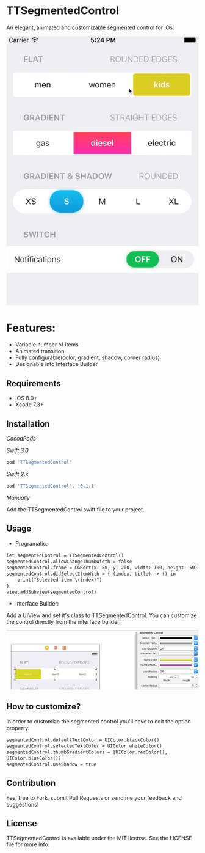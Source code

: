 # TTSegmentedControl
An elegant, animated and customizable segmented control for iOs.

![](Resources/TTSegmentedControl.gif)


# Features:
- Variable number of items 
- Animated transition
- Fully configurable(color, gradient, shadow, corner radius)
- Designable into Interface Builder

## Requirements

- iOS 8.0+
- Xcode 7.3+

## Installation

_CocoaPods_

_Swift 3.0_

```ruby
pod 'TTSegmentedControl'
```

_Swift 2.x_
```ruby
pod 'TTSegmentedControl', '0.1.1'
```

_Manually_

Add the TTSegmentedControl.swift file to your project.

## Usage

- Programatic:


```
let segmentedControl = TTSegmentedControl()
segmentedControl.allowChangeThumbWidth = false
segmentedControl.frame = CGRect(x: 50, y: 200, width: 100, height: 50)
segmentedControl.didSelectItemWith = { (index, title) -> () in
    print("Selected item \(index)")
}
view.addSubview(segmentedControl)
```

- Interface Builder:

Add a UIView and set it's class to TTSegmentedControl. You can customize the control directly from the interface builder.

![](Resources/IB.png)


## How to customize?

In order to customize the segmented control you'll have to edit the option property.

```
segmentedControl.defaultTextColor = UIColor.blackColor()
segmentedControl.selectedTextColor = UIColor.whiteColor()
segmentedControl.thumbGradientColors = [UIColor.redColor(), UIColor.blueColor()]
segmentedControl.useShadow = true

```


## Contribution

Feel free to Fork, submit Pull Requests or send me your feedback and suggestions!


## License

TTSegmentedControl is available under the MIT license. See the LICENSE file for more info.
